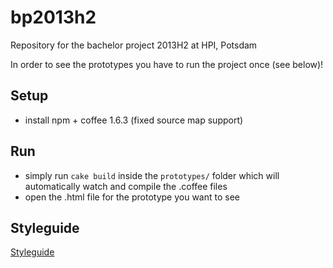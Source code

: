 bp2013h2
========


Repository for the bachelor project 2013H2 at HPI, Potsdam


In order to see the prototypes you have to run the project once (see below)!


## Setup

- install npm + coffee 1.6.3 (fixed source map support)


## Run

- simply run ```cake build``` inside the ```prototypes/``` folder which will automatically watch and compile the .coffee files
- open the .html file for the prototype you want to see


## Styleguide

[Styleguide](https://github.com/daniel-wer/bp2013h2/wiki/Styleguide)
